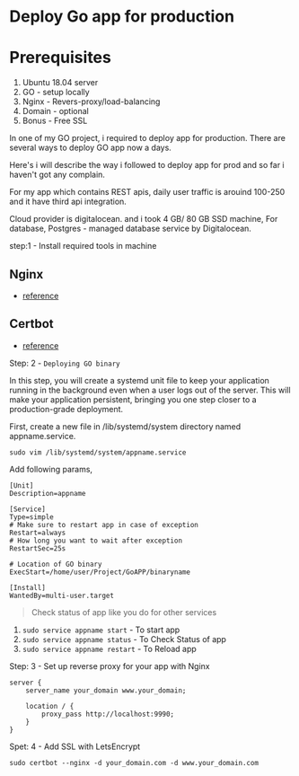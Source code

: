 # Deploy Go app for production

# Prerequisites
1. Ubuntu 18.04 server
2. GO - setup locally
3. Nginx - Revers-proxy/load-balancing
4. Domain - optional
5. Bonus - Free SSL 

In one of my GO project, i required to deploy app for production. There are
several ways to deploy GO app now a days.

Here's i will describe the way i followed to deploy app for prod and so far i haven't
got any complain.

For my app which contains REST apis, daily user traffic is arouind 100-250 and it have
third api integration.

Cloud provider is digitalocean. and i took 4 GB/ 80 GB SSD machine,
For database, Postgres - managed database service by Digitalocean.

step:1 - Install required tools in machine
 
## Nginx 
- [reference](https://www.nginx.com)

## Certbot
- [reference](https://certbot.eff.org/lets-encrypt/ubuntuxenial-nginx)

Step: 2 - `Deploying GO binary`

In this step, you will create a systemd unit file to keep your application running in the background even when a user logs out of the server. This will make your application persistent, bringing you one step closer to a production-grade deployment.

First, create a new file in /lib/systemd/system directory named appname.service.

`sudo vim /lib/systemd/system/appname.service`

Add following params,

```
[Unit]
Description=appname

[Service]
Type=simple
# Make sure to restart app in case of exception
Restart=always
# How long you want to wait after exception
RestartSec=25s

# Location of GO binary
ExecStart=/home/user/Project/GoAPP/binaryname

[Install]
WantedBy=multi-user.target
```

> Check status of app like you do for other services

1. `sudo service appname start` - To start app
2. `sudo service appname status` - To Check Status of app
3. `sudo service appname restart` - To Reload app

Step: 3 - Set up reverse proxy for your app with Nginx

```
server {
    server_name your_domain www.your_domain;

    location / {
        proxy_pass http://localhost:9990;
    }
}
```

Spet: 4 - Add SSL with LetsEncrypt

```
sudo certbot --nginx -d your_domain.com -d www.your_domain.com
```










